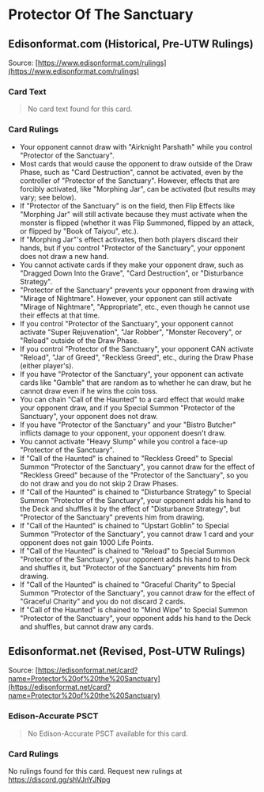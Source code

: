 # Protector Of The Sanctuary

## Edisonformat.com (Historical, Pre-UTW Rulings)

Source: [https://www.edisonformat.com/rulings](https://www.edisonformat.com/rulings)

### Card Text

> No card text found for this card.

### Card Rulings

*   Your opponent cannot draw with "Airknight Parshath" while you control "Protector of the Sanctuary".
*   Most cards that would cause the opponent to draw outside of the Draw Phase, such as "Card Destruction", cannot be activated, even by the controller of "Protector of the Sanctuary". However, effects that are forcibly activated, like "Morphing Jar", can be activated (but results may vary; see below).
*   If "Protector of the Sanctuary" is on the field, then Flip Effects like "Morphing Jar" will still activate because they must activate when the monster is flipped (whether it was Flip Summoned, flipped by an attack, or flipped by "Book of Taiyou", etc.).
*   If "Morphing Jar"'s effect activates, then both players discard their hands, but if you control "Protector of the Sanctuary", your opponent does not draw a new hand.
*   You cannot activate cards if they make your opponent draw, such as "Dragged Down Into the Grave", "Card Destruction", or "Disturbance Strategy".
*   "Protector of the Sanctuary" prevents your opponent from drawing with "Mirage of Nightmare". However, your opponent can still activate "Mirage of Nightmare", "Appropriate", etc., even though he cannot use their effects at that time.
*   If you control "Protector of the Sanctuary", your opponent cannot activate "Super Rejuvenation", "Jar Robber", "Monster Recovery", or "Reload" outside of the Draw Phase.
*   If you control "Protector of the Sanctuary", your opponent CAN activate "Reload", "Jar of Greed", "Reckless Greed", etc., during the Draw Phase (either player's).
*   If you have "Protector of the Sanctuary", your opponent can activate cards like "Gamble" that are random as to whether he can draw, but he cannot draw even if he wins the coin toss.
*   You can chain "Call of the Haunted" to a card effect that would make your opponent draw, and if you Special Summon "Protector of the Sanctuary", your opponent does not draw.
*   If you have "Protector of the Sanctuary" and your "Bistro Butcher" inflicts damage to your opponent, your opponent doesn't draw.
*   You cannot activate "Heavy Slump" while you control a face-up "Protector of the Sanctuary".
*   If "Call of the Haunted" is chained to "Reckless Greed" to Special Summon "Protector of the Sanctuary", you cannot draw for the effect of "Reckless Greed" because of the "Protector of the Sanctuary", so you do not draw and you do not skip 2 Draw Phases.
*   If "Call of the Haunted" is chained to "Disturbance Strategy" to Special Summon "Protector of the Sanctuary", your opponent adds his hand to the Deck and shuffles it by the effect of "Disturbance Strategy", but "Protector of the Sanctuary" prevents him from drawing.
*   If "Call of the Haunted" is chained to "Upstart Goblin" to Special Summon "Protector of the Sanctuary", you cannot draw 1 card and your opponent does not gain 1000 Life Points.
*   If "Call of the Haunted" is chained to "Reload" to Special Summon "Protector of the Sanctuary", your opponent adds his hand to his Deck and shuffles it, but "Protector of the Sanctuary" prevents him from drawing.
*   If "Call of the Haunted" is chained to "Graceful Charity" to Special Summon "Protector of the Sanctuary", you cannot draw for the effect of "Graceful Charity" and you do not discard 2 cards.
*   If "Call of the Haunted" is chained to "Mind Wipe" to Special Summon "Protector of the Sanctuary", your opponent adds his hand to the Deck and shuffles, but cannot draw any cards.

## Edisonformat.net (Revised, Post-UTW Rulings)

Source: [https://edisonformat.net/card?name=Protector%20of%20the%20Sanctuary](https://edisonformat.net/card?name=Protector%20of%20the%20Sanctuary)

### Edison-Accurate PSCT

> No Edison-Accurate PSCT available for this card.

### Card Rulings

No rulings found for this card. Request new rulings at https://discord.gg/shVJnYJNpg
            